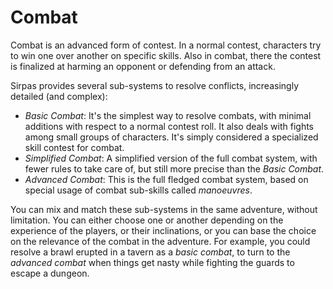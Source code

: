 # Combat

Combat is an advanced form of contest. In a normal contest, characters
try to win one over another on specific skills. Also in combat, there
the contest is finalized at harming an opponent or defending from an attack.

Sirpas provides several sub-systems to resolve conflicts, increasingly
detailed (and complex):

* *Basic Combat*: It's the simplest way to resolve combats, with minimal
	additions with respect to a normal contest roll. It also deals with fights
	among small groups of characters. It's simply considered a specialized
	skill contest for combat.
* *Simplified Combat*: A simplified version of the full combat system, with
	fewer rules to take care of, but still more precise than the *Basic Combat*.
* *Advanced Combat*: This is the full fledged combat system, based on
	special usage of combat sub-skills called _manoeuvres_.

You can mix and match these sub-systems in the same adventure, without
limitation. You can either choose one or another depending on the experience
of the players, or their inclinations, or you can base the choice on the
relevance of the combat in the adventure. For example, you could resolve
a brawl erupted in a tavern as a *basic combat*, to turn to the
*advanced combat* when things get nasty while fighting the guards to escape
a dungeon.
